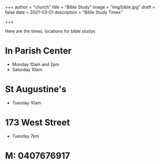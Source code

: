 +++
author = "church"
title = "Bible Study"
image = "img/bible.jpg"
draft = false
date = 2021-03-01
description = "Bible Study Times"

+++

Here are the times, locations for bible studys

# In Parish Center

* Monday 10am and 2pm
* Saturday 10am

# St Augustine's

* Tuesday 10am

# 173 West Street

* Tuesday 7pm

# M: 0407676917